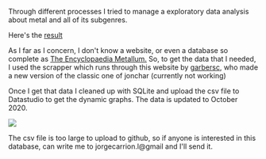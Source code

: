 Through different processes I tried to manage a exploratory data analysis about metal and all of its subgenres.

Here's the [result](https://datastudio.google.com/s/mStoZ_KrrJc)

As I far as I concern, I don't know a website, or even a database so complete as [The Encyclopaedia Metallum.](metal-archives.com) 
So, to get the data that I needed, I used the scrapper which runs through this website by [garbersc](https://github.com/garbersc/Metal-History-Data-Analysis), who made a new version of the classic one of jonchar (currently not working)

Once I get that data I cleaned up with SQLite and upload the csv file to Datastudio to get the dynamic graphs. The data is updated to October 2020.

![](https://user-images.githubusercontent.com/44582985/95865275-c782de80-0d66-11eb-8785-08f690ed216c.png)

The csv file is too large to upload to github, so if anyone is interested in this database, can write me to jorgecarrion.l@gmail and I'll send it.





